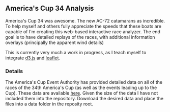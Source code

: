 ## America's Cup 34 Analysis ##

America's Cup 34 was awesome. The new AC-72 catamarans as incredible. To help
myself and others fully appreciate the speeds that these boats are capable of
I'm creating this web-based interactive race analyzer. The end goal is to have
detailed replays of the races, with additional information overlays (principally
the apparent wind details)

This is currently very much a work in progress, as I teach myself to integrate
[d3.js](http://d3js.org) and [leaflet](http://leafletjs.com). 

### Details ###

The America's Cup Event Authority has provided detailed data on all of the races
of the 34th America's Cup (as well as the events leading up to the Cup).  These
data are available [here](http://noticeboard.americascup.com/Race-Data/).  Given
the size of the data I have not included them into the repository. Download the
desired data and place the files into a data folder in the reposity root.
